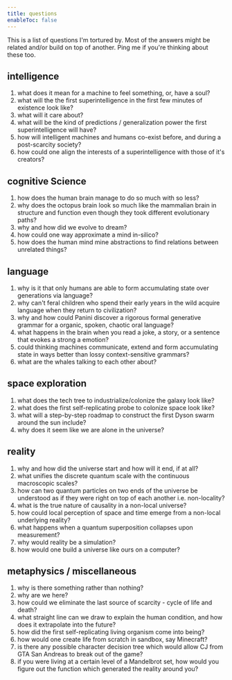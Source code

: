 ```yaml
---
title: questions
enableToc: false
---
```


This is a list of questions I'm tortured by. Most of the answers might be related and/or build on top of another. Ping me if you're thinking about these too.

## intelligence 

1. what does it mean for a machine to feel something, or, have a soul?
2. what will the the first superintelligence in the first few minutes of existence look like? 
3. what will it care about? 
4. what will be the kind of predictions / generalization power the first superintelligence will have?
4. how will intelligent machines and humans co-exist before, and during a post-scarcity society?
5. how could one align the interests of a superintelligence with those of it's creators?

## cognitive Science 

1. how does the human brain manage to do so much with so less?
2. why does the octopus brain look so much like the mammalian brain in structure and function even though they took different evolutionary paths?
3. why and how did we evolve to dream?
4. how could one way approximate a mind in-silico?
5. how does the human mind mine abstractions to find relations between unrelated things?

## language

1. why is it that only humans are able to form accumulating state over generations via language?
2. why can't feral children who spend their early years in the wild acquire language when they return to civilization?
3. why and how could Panini discover a rigorous formal generative grammar for a organic, spoken, chaotic oral language?
4. what happens in the brain when you read a joke, a story, or a sentence that evokes a strong a emotion?
5. could thinking machines communicate, extend and form accumulating state in ways better than lossy context-sensitive grammars?
6. what are the whales talking to each other about?

## space exploration 

1. what does the tech tree to industrialize/colonize the galaxy look like?
2. what does the first self-replicating probe to colonize space look like?
3. what will a step-by-step roadmap to construct the first Dyson swarm around the sun include?
4. why does it seem like we are alone in the universe?

## reality

1. why and how did the universe start and how will it end, if at all?
2. what unifies the discrete quantum scale with the continuous macroscopic scales?
3. how can two quantum particles on two ends of the universe be understood as if they were right on top of each another i.e. non-locality?
4. what is the true nature of causality in a non-local universe?
5. how could local perception of space and time emerge from a non-local underlying reality?
6. what happens when a quantum superposition collapses upon measurement? 
7. why would reality be a simulation?
8. how would one build a universe like ours on a computer?

## metaphysics / miscellaneous

1. why is there something rather than nothing?
2. why are we here?
3. how could we eliminate the last source of scarcity - cycle of life and death?
4. what straight line can we draw to explain the human condition, and how does it extrapolate into the future?
5. how did the first self-replicating living organism come into being? 
6. how would one create life from scratch in sandbox, say Minecraft?
7. is there any possible character decision tree which would allow CJ from GTA San Andreas to break out of the game?
8. if you were living at a certain level of a Mandelbrot set, how would you figure out the function which generated the reality around you?


 


